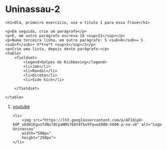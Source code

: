 # Uninassau-2
<!DOCTYPE html>
<html lang="pt-br">
<head>
    <meta charset="UTF-8">
    <meta name="viewport" content="width=device-width, initial-scale=1.0">
    <title>Exercício 1</title>
</head>
<body>
   
    <h1>Olá, primeiro exercício, use o título 1 para essa frase</h1>

    <p>Em seguida, crie um parágrafo</p>
    <p>E, em outro parágrafo escreva 10 <sup>21</sup></p>
    <p>Numa terceira linha, em outro parágrafo: S <sub>0</sub>= S <sub>f</sub>+ V*t+a*t <sup>2</sup>/2</p>
    <p>Crie uma lista, depois deste parágrafo:</p>
    <table>
        <fieldset>
            <legend>Golpes de Kickboxing</legend>
            <li>Jab</li>
            <li>Randal</li>
            <li>Direto</li>
            <li>Side kick</li>

        </fieldset>
        
    </table>
     
<ol>
    <li>
        <a href="https://www.youtube.com/?gl=BR&hl=PT"> youtube</a>
    </li>

    <li>
        <img src="https://lh3.googleusercontent.com/p/AF1QipO-bOP_xEdm1EgusTdNs78CpaNM17EAY4fkv9Tq=w1080-h608-p-no-v0" alt="Logo Uninassau"
        width="500px"
        height="250px">
    </li>
</ol> 

</body>
</html>
